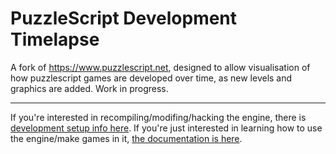 PuzzleScript Development Timelapse
============

A fork of https://www.puzzlescript.net, designed to allow visualisation of how puzzlescript games are developed over time, as new levels and graphics are added.
Work in progress.

-----

If you're interested in recompiling/modifing/hacking the engine, there is [development setup info here](DEVELOPMENT.md).  If you're just interested in learning how to use the engine/make games in it, [the documentation is here](https://www.puzzlescript.net/Documentation/documentation.html).
